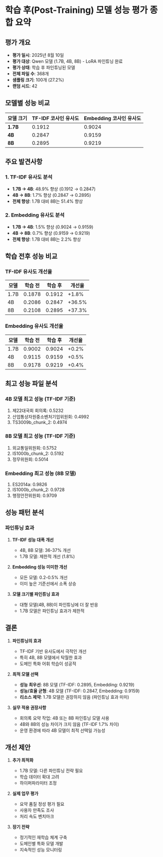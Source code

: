 # 학습 후(Post-Training) 모델 성능 평가 종합 요약

## 평가 개요
- **평가 일시**: 2025년 8월 10일
- **평가 대상**: Qwen 모델 (1.7B, 4B, 8B) - LoRA 파인튜닝 완료
- **평가 상태**: 학습 후 파인튜닝된 모델
- **전체 파일 수**: 368개
- **샘플링 크기**: 100개 (27.2%)
- **랜덤 시드**: 42

## 모델별 성능 비교

| 모델 크기 | TF-IDF 코사인 유사도 | Embedding 코사인 유사도 |
|----------|---------------------|------------------------|
| **1.7B** | 0.1912             | 0.9024                |
| **4B**   | 0.2847             | 0.9159                |
| **8B**   | 0.2895             | 0.9219                |

## 주요 발견사항

### 1. TF-IDF 유사도 분석
- **1.7B → 4B**: 48.9% 향상 (0.1912 → 0.2847)
- **4B → 8B**: 1.7% 향상 (0.2847 → 0.2895)
- **전체 향상**: 1.7B 대비 8B는 51.4% 향상

### 2. Embedding 유사도 분석
- **1.7B → 4B**: 1.5% 향상 (0.9024 → 0.9159)
- **4B → 8B**: 0.7% 향상 (0.9159 → 0.9219)
- **전체 향상**: 1.7B 대비 8B는 2.2% 향상

## 학습 전후 성능 비교

### TF-IDF 유사도 개선율
| 모델 | 학습 전 | 학습 후 | 개선율 |
|------|---------|---------|--------|
| 1.7B | 0.1878  | 0.1912  | +1.8%  |
| 4B   | 0.2086  | 0.2847  | +36.5% |
| 8B   | 0.2108  | 0.2895  | +37.3% |

### Embedding 유사도 개선율
| 모델 | 학습 전 | 학습 후 | 개선율 |
|------|---------|---------|--------|
| 1.7B | 0.9002  | 0.9024  | +0.2%  |
| 4B   | 0.9115  | 0.9159  | +0.5%  |
| 8B   | 0.9178  | 0.9219  | +0.4%  |

## 최고 성능 파일 분석

### 4B 모델 최고 성능 (TF-IDF 기준)
1. 제22대국회 회의록: 0.5232
2. 산업통상자원중소벤처기업위원회: 0.4992
3. TS3009b_chunk_2: 0.4974

### 8B 모델 최고 성능 (TF-IDF 기준)
1. 외교통일위원회: 0.5752
2. IS1000b_chunk_2: 0.5192
3. 정무위원회: 0.5014

### Embedding 최고 성능 (8B 모델)
1. ES2014a: 0.9826
2. IS1000b_chunk_2: 0.9728
3. 행정안전위원회: 0.9709

## 성능 패턴 분석

### 파인튜닝 효과
1. **TF-IDF 성능 대폭 개선**
   - 4B, 8B 모델: 36-37% 개선
   - 1.7B 모델: 제한적 개선 (1.8%)

2. **Embedding 성능 미미한 개선**
   - 모든 모델: 0.2-0.5% 개선
   - 이미 높은 기준선에서 소폭 상승

3. **모델 크기별 파인튜닝 효과**
   - 대형 모델(4B, 8B)이 파인튜닝에 더 잘 반응
   - 1.7B 모델은 파인튜닝 효과가 제한적

## 결론

1. **파인튜닝의 효과**
   - TF-IDF 기반 유사도에서 극적인 개선
   - 특히 4B, 8B 모델에서 탁월한 효과
   - 도메인 특화 어휘 학습이 성공적

2. **최적 모델 선택**
   - **성능 최우선**: 8B 모델 (TF-IDF: 0.2895, Embedding: 0.9219)
   - **성능/효율 균형**: 4B 모델 (TF-IDF: 0.2847, Embedding: 0.9159)
   - **리소스 제약**: 1.7B 모델은 권장하지 않음 (파인튜닝 효과 미미)

3. **실무 적용 권장사항**
   - 회의록 요약 작업: 4B 또는 8B 파인튜닝 모델 사용
   - 4B와 8B의 성능 차이가 크지 않음 (TF-IDF 1.7% 차이)
   - 운영 환경에 따라 4B 모델이 최적 선택일 가능성

## 개선 제안

1. **추가 최적화**
   - 1.7B 모델: 다른 파인튜닝 전략 필요
   - 학습 데이터 확대 고려
   - 하이퍼파라미터 조정

2. **실제 업무 평가**
   - 요약 품질 정성 평가 필요
   - 사용자 만족도 조사
   - 처리 속도 벤치마크

3. **장기 전략**
   - 정기적인 재학습 체계 구축
   - 도메인별 특화 모델 개발
   - 지속적인 성능 모니터링
